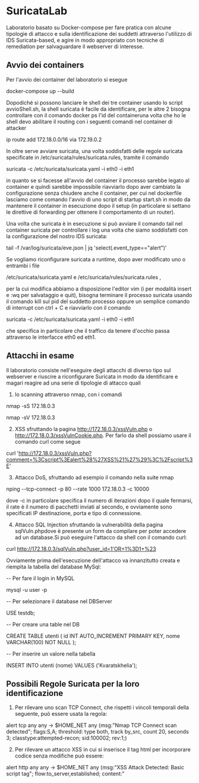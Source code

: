 # SuricataLab
Laboratorio basato su Docker-compose per fare pratica con alcune tipologie di attacco e sulla identificazione dei suddetti attraverso l'utilizzo di IDS Suricata-based, e agire in modo appropriato con tecniche di remediation per salvaguardare il webserver di interesse.


## Avvio dei containers
Per l'avvio dei container del laboratorio si esegue 

docker-compose up --build

Dopodiché si possono lanciare le shell dei tre container usando lo script avvioShell.sh, la shell suricata è facile da identificare, per le altre 2 bisogna controllare con il comando docker ps l'id del containeruna volta che ho le shell devo abilitare il routing con i seguenti comandi nel container di attacker

ip route add 172.18.0.0/16 via 172.19.0.2

In oltre serve avviare suricata, una volta soddisfatti delle regole suricata specificate in /etc/suricata/rules/suricata.rules, tramite il comando 

suricata -c /etc/suricata/suricata.yaml -i eth0 -i eth1 

in quanto se si facesse all'avvio del container il processo sarebbe legato al container e quindi sarebbe impossibile riavviarlo dopo aver cambiato la configurazione senza chiudere anche il container, per cui nel dockerfile lasciamo come comando l'avvio di uno script di startup start.sh in modo da mantenere il container in esecuzione dopo il setup (in particolare si settano le direttive di forwarding per ottenere il comportamento di un router).

Una volta che suricata è in esecuzione si può avviare il comando tail nel container suricata per controllare i log una volta che siamo soddisfatti con la configurazione del nostro IDS suricata:

tail -f /var/log/suricata/eve.json | jq 'select(.event_type=="alert")'

Se vogliamo riconfigurare suricata a runtime, dopo aver modificato uno o entrambi i file 

/etc/suricata/suricata.yaml    e    /etc/suricata/rules/suricata.rules  ,

per la cui modifica abbiamo a disposizione l'editor vim (i per modalità insert e :wq per salvataggio e quit), bisogna terminare il processo suricata usando il comando kill sul pid del suddetto processo oppure un semplice comando di interrupt con ctrl + C e riavviarlo con il comando

suricata -c /etc/suricata/suricata.yaml -i eth0 -i eth1 

che specifica in particolare che il traffico da tenere d'occhio passa attraverso le interfacce eth0 ed eth1.

## Attacchi in esame

Il laboratorio consiste nell'eseguire degli attacchi di diverso tipo sul webserver e riuscire a riconfigurare Suricata in modo da identificare e magari reagire ad una serie di tipologie di attacco quali 

1) lo scanning attraverso nmap, con i comandi 

nmap -sS 172.18.0.3  

nmap -sV 172.18.0.3


2) XSS sfruttando la pagina http://172.18.0.3/xssVuln.php o http://172.18.0.3/xssVulnCookie.php. Per farlo da shell possiamo usare il comando curl come segue

curl 'http://172.18.0.3/xssVuln.php?comment=%3Cscript%3Ealert%28%27XSS%21%27%29%3C%2Fscript%3E'

3) Attacco DoS, sfruttando ad esempio il comando nella suite nmap

nping --tcp-connect -p 80 --rate 1000 172.18.0.3 -c 10000

dove -c in particolare specifica il numero di iterazioni dopo il quale fermarsi, il rate è il numero di pacchetti inviati al secondo, e ovviamente sono specificati IP destinazione, porta e tipo di connessione.

4) Attacco SQL Injection sfruttando la vulnerabilità della pagina sqlVuln.phpdove è presente un form da compilare per poter accedere ad un database.Si può eseguire l'attacco da shell con il comando curl:

curl http://172.18.0.3/sqlVuln.php?user_id=1'OR+1%3D1+%23

Ovviamente prima dell'esecuzione dell'attacco va innanzitutto creata e riempita la tabella del database MySql:

-- Per fare il login in MySQL

mysql -u user -p   

-- Per selezionare il database nel DBServer

USE testdb;        

-- Per creare una table nel DB

CREATE TABLE utenti (
    id INT AUTO_INCREMENT PRIMARY KEY,
    nome VARCHAR(100) NOT NULL
);                 

-- Per inserire un valore nella tabella

INSERT INTO utenti (nome) VALUES ('Kvaratskhelia'); 


## Possibili Regole Suricata per la loro identificazione

1) Per rilevare uno scan TCP Connect, che rispetti i vincoli temporali della seguente, può essere usata la regola:

alert tcp any any -> $HOME_NET any (msg:"Nmap TCP Connect scan detected"; flags:S,A; threshold: type both, track by_src, count 20, seconds 3; classtype:attempted-recon; sid:100002; rev:1;)

2) Per rilevare un attacco XSS in cui si inserisce il tag html per incorporare codice senza modifiche può essere:

alert http any any -> $HOME_NET any (msg:"XSS Attack Detected: Basic script tag"; flow:to_server,established; content:"<script>"; http_uri; nocase; classtype:web-application-attack; sid:1000004; rev:1;)

3) Per rilevare l'attacco SYN flood  (attacco DoS), che rispetti i vincoli temporali della seguente, può essere usata la regola:

alert tcp any any -> $HOME_NET 80 (msg:"SYN Flood Detected"; flags:S; threshold: type both, track by_src, count 200, seconds 1; classtype:attempted-dos; sid:1000005; rev:1;)

4) Per rilevare questo particolare Attacco SQL Injection una possibile regola per l'identificazione è 
   
alert http any any -> $HOME_NET any (msg:"SQL Injection Attempt - OR 1=1 URL-encoded"; content:"OR+1%3D1"; nocase; classtype:web-application-attack; sid:1000011; rev:1;)
   
## Lettura dei log di Suricata

Per controllare che i log siano quelli delle regole che vogliamo (ossia che l'IDS Suricata si comporti come previsto) usiamo i soliti comandi per la stampa dei log di suricata

tail -f /var/log/suricata/eve.json | jq 'select(.event_type=="alert")'

tail -f /var/log/suricata/fast.log
